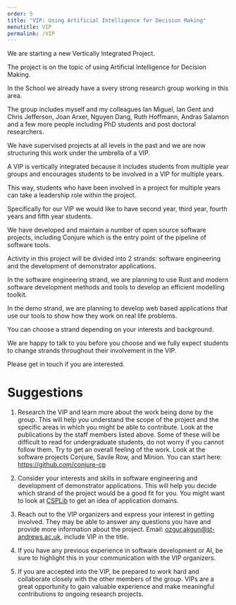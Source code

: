```yaml
---
order: 5
title: "VIP: Using Artificial Intelligence for Decision Making"
menutitle: VIP
permalink: /VIP
---
```


We are starting a new Vertically Integrated Project.

The project is on the topic of using Artificial Intelligence for Decision Making.

In the School we already have a svery strong research group working in this area.

The group includes myself and my colleagues Ian Miguel, Ian Gent and Chris Jefferson, Joan Arxer, Nguyen Dang, Ruth Hoffmann, Andras Salamon and a few more people including PhD students and post doctoral researchers.

We have supervised projects at all levels in the past and we are now structuring this work under the umbrella of a VIP.

A VIP is vertically integrated because it includes students from multiple year groups and encourages students to be involved in a VIP for multiple years.

This way, students who have been involved in a project for multiple years can take a leadership role within the project.

Specifically for our VIP we would like to have second year, third year, fourth years and fifth year students.

We have developed and maintain a number of open source software projects, including Conjure which is the entry point of the pipeline of software tools.

Activity in this project will be divided into 2 strands: software engineering and the development of demonstrator applications.

In the software engineering strand, we are planning to use Rust and modern software development methods and tools to develop an efficient modelling toolkit.

In the demo strand, we are planning to develop web based applications that use our tools to show how they work on real life problems.

You can choose a strand depending on your interests and background.

We are happy to talk to you before you choose and we fully expect students to change strands throughout their involvement in the VIP.

Please get in touch if you are interested.


# Suggestions

1. Research the VIP and learn more about the work being done by the group. This will help you understand the scope of the project and the specific areas in which you might be able to contribute. Look at the publications by the staff members listed above. Some of these will be difficult to read for undergraduate students, do not worry if you cannot follow them. Try to get an overall feeling of the work. Look at the software projects Conjure, Savile Row, and Minion. You can start here: https://github.com/conjure-cp

2. Consider your interests and skills in software engineering and development of demonstrator applications. This will help you decide which strand of the project would be a good fit for you. You might want to look at [CSPLib](https://www.csplib.org) to get an idea of application domains.

3. Reach out to the VIP organizers and express your interest in getting involved. They may be able to answer any questions you have and provide more information about the project. Email: ozgur.akgun@st-andrews.ac.uk, include VIP in the title.

4. If you have any previous experience in software development or AI, be sure to highlight this in your communication with the VIP organizers.

5. If you are accepted into the VIP, be prepared to work hard and collaborate closely with the other members of the group. VIPs are a great opportunity to gain valuable experience and make meaningful contributions to ongoing research projects.

